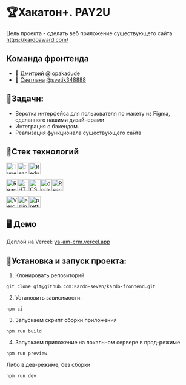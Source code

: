 # 🏆Хакатон+. PAY2U

Цель проекта - сделать веб приложение существующего сайта <a href="https://kardoaward.com/" target="_blank">https://kardoaward.com/</a>
## Команда фронтенда

- 👾 [Дмитрий](https://github.com/lopakadude) <a href="https://t.me/lopakadude" target="_blank">@lopakadude</a>
- 👾 [Светлана](https://github.com/SVETA12345) <a href="https://t.me/svetik348888" target="_blank">@svetik348888</a>

## 💼Задачи:

- Верстка интерфейса для пользователя по макету из Figma, сделанного нашими дизайнерами
- Интеграция с бэкендом.
- Реализация функционала существующего сайта

## 🦾Стек технологий

<img src="https://img.shields.io/badge/TypeScript-007ACC?style=for-the-badge&logo=typescript&logoColor=white" alt="TypeScript" height="30"/><img src="https://img.shields.io/badge/react-%2320232a.svg?style=for-the-badge&logo=react&logoColor=%2361DAFB" alt="react" height="30"/><img src="https://img.shields.io/badge/Redux-593D88?style=for-the-badge&logo=redux&logoColor=white" alt="Redux" height="30"/>

<img src="https://img.shields.io/badge/React_Router-CA4245?style=for-the-badge&logo=react-router&logoColor=white" alt="React_Router" height="30"/><img src="https://img.shields.io/badge/HTML5-E34F26?style=for-the-badge&logo=html5&logoColor=white" alt="HTML5" height="30"/><img src="https://img.shields.io/badge/CSS3-1572B6?style=for-the-badge&logo=css3&logoColor=white" alt="CSS3" height="30"/><img src="https://img.shields.io/badge/docker-%230db7ed.svg?style=for-the-badge&logo=docker&logoColor=white" alt="docker" height="30"/><img src="https://img.shields.io/badge/React%20Hook%20Form-%23EC5990.svg?style=for-the-badge&logo=reacthookform&logoColor=white" alt="React_Router" height="30"/>

<img src="https://img.shields.io/badge/Vercel-000000?style=for-the-badge&logo=vercel&logoColor=white" alt="Vercel" height="30"/><img src="https://img.shields.io/badge/eslint-3A33D1?style=for-the-badge&logo=eslint&logoColor=white" alt="eslint" height="30"/><img src="https://img.shields.io/badge/prettier-1A2C34?style=for-the-badge&logo=prettier&logoColor=F7BA3E" alt="prettier" height="30"/>

## 🖥 Демо

Деплой на Vercel: [ya-am-crm.vercel.app](https://pay2-you-ra2w.vercel.app/ )

## 🚀Установка и запуск проекта:

1. Клонировать репозиторий:

```gitbash
git clone git@github.com:Kardo-seven/kardo-frontend.git
```

2. Установить зависимости:

```gitbash
npm ci
```

3. Запускаем скрипт сборки приложения

```gitbash
npm run build
```

4. Запускаем приложение на локальном сервере в прод-режиме

```gitbash
npm run preview
```

Либо в дев-режиме, без сборки

```gitbash
npm run dev
